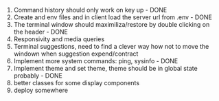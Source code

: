 1. Command history should only work on key up - DONE
2. Create and env files and in client load the server url from .env - DONE
3. The terminal window should maximiliza/restore by double clicking on the header - DONE
4. Responsivity and media queries
5. Terminal suggestions, need to find a clever way how not to move the windown when suggestion expend/contract
6. Implement more system commands: ping, sysinfo - DONE
7. Implement theme and set theme, theme should be in global state probably - DONE
8. better classes for some display components
9. deploy somewhere